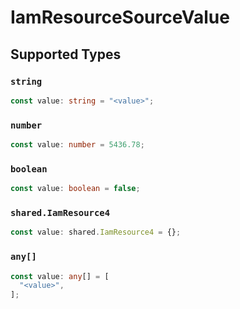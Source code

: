 # IamResourceSourceValue


## Supported Types

### `string`

```typescript
const value: string = "<value>";
```

### `number`

```typescript
const value: number = 5436.78;
```

### `boolean`

```typescript
const value: boolean = false;
```

### `shared.IamResource4`

```typescript
const value: shared.IamResource4 = {};
```

### `any[]`

```typescript
const value: any[] = [
  "<value>",
];
```

